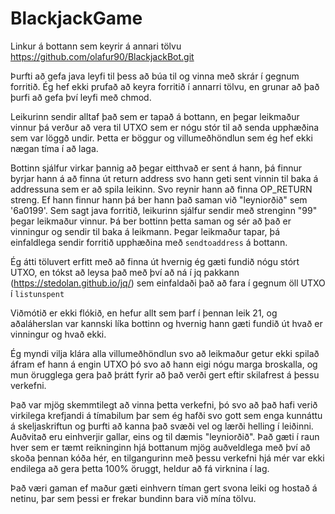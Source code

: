 # BlackjackGame

Linkur á bottann sem keyrir á annari tölvu
https://github.com/olafur90/BlackjackBot.git

Þurfti að gefa java leyfi til þess að búa til og vinna með skrár í gegnum forritið. Ég hef ekki prufað að keyra forritið í annarri tölvu, en grunar að það þurfi að gefa því leyfi með chmod.

Leikurinn sendir alltaf það sem er tapað á bottann, en þegar leikmaður vinnur þá verður að vera til UTXO sem er nógu stór til að senda upphæðina sem var löggð undir. Þetta er böggur og villumeðhöndlun sem ég hef ekki nægan tíma í að laga.

Bottinn sjálfur virkar þannig að þegar eitthvað er sent á hann, þá finnur byrjar hann á að finna út return address svo hann geti sent vinnin til baka á addressuna sem er að spila leikinn.
Svo reynir hann að finna OP_RETURN streng. Ef hann finnur hann þá ber hann það saman við "leyniorðið" sem '6a0199'. Sem sagt java forritið, leikurinn sjálfur sendir með strenginn "99" þegar leikmaður vinnur. Þá ber bottinn þetta saman og sér að það er vinningur og sendir til baka á leikmann. Þegar leikmaður tapar, þá einfaldlega sendir forritið upphæðina með `sendtoaddress` á bottann.

Ég átti töluvert erfitt með að finna út hvernig ég gæti fundið nógu stórt UTXO, en tókst að leysa það með því að ná í jq pakkann (https://stedolan.github.io/jq/) sem einfaldaði það að fara í gegnum öll UTXO í `listunspent`

Viðmótið er ekki flókið, en hefur allt sem þarf í þennan leik 21, og aðaláherslan var kannski líka bottinn og hvernig hann gæti fundið út hvað er vinningur og hvað ekki.

Ég myndi vilja klára alla villumeðhöndlun svo að leikmaður getur ekki spilað áfram ef hann á engin UTXO þó svo að hann eigi nógu marga broskalla, og mun örugglega gera það þrátt fyrir að það verði gert eftir skilafrest á þessu verkefni.

Það var mjög skemmtilegt að vinna þetta verkefni, þó svo að það hafi verið virkilega krefjandi á tímabilum þar sem ég hafði svo gott sem enga kunnáttu á skeljaskriftun og þurfti að kanna það svæði vel og lærði helling í leiðinni. Auðvitað eru einhverjir gallar, eins og til dæmis "leyniorðið". Það gæti í raun hver sem er tæmt reikninginn hjá bottanum mjög auðveldlega með því að skoða þennan kóða hér, en tilgangurinn með þessu verkefni hjá mér var ekki endilega að gera þetta 100% öruggt, heldur að fá virknina í lag.

Það væri gaman ef maður gæti einhvern tíman gert svona leiki og hostað á netinu, þar sem þessi er frekar bundinn bara við mína tölvu.
